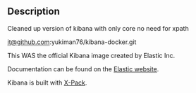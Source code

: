
## Description
Cleaned up version of kibana with only core no need for xpath

it@github.com:yukiman76/kibana-docker.git
 
This WAS the official Kibana image created by Elastic Inc.

Documentation can be found on the [Elastic website](https://www.elastic.co/guide/en/kibana/current/docker.html).

Kibana is built with [X-Pack](https://www.elastic.co/guide/en/x-pack/current/index.html).
